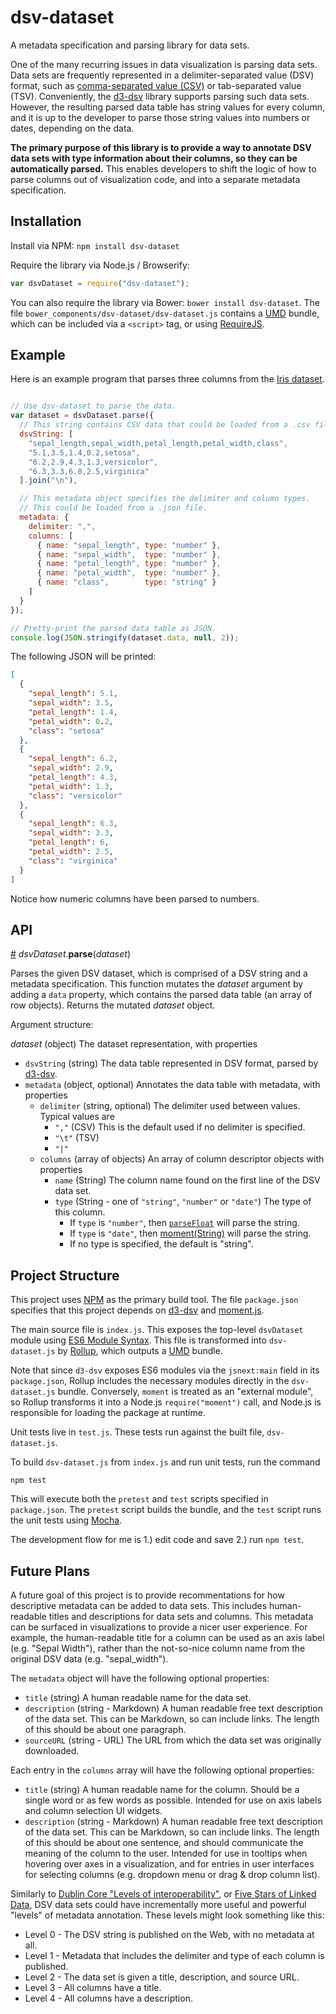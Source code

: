 # dsv-dataset
A metadata specification and parsing library for data sets.

One of the many recurring issues in data visualization is parsing data sets. Data sets are frequently represented in a delimiter-separated value (DSV) format, such as [comma-separated value (CSV)](https://en.wikipedia.org/wiki/Comma-separated_values) or tab-separated value (TSV). Conveniently, the [d3-dsv](https://github.com/d3/d3-dsv) library supports parsing such data sets. However, the resulting parsed data table has string values for every column, and it is up to the developer to parse those string values into numbers or dates, depending on the data.

**The primary purpose of this library is to provide a way to annotate DSV data sets with type information about their columns, so they can be automatically parsed.** This enables developers to shift the logic of how to parse columns out of visualization code, and into a separate metadata specification.

## Installation

Install via NPM: `npm install dsv-dataset`

Require the library via Node.js / Browserify:

```javascript
var dsvDataset = require("dsv-dataset");
```

You can also require the library via Bower: `bower install dsv-dataset`. The file `bower_components/dsv-dataset/dsv-dataset.js` contains a [UMD](https://github.com/umdjs/umd) bundle, which can be included via a `<script>` tag, or using [RequireJS](http://requirejs.org/).

## Example

Here is an example program that parses three columns from the [Iris dataset](https://archive.ics.uci.edu/ml/datasets/Iris).

```javascript

// Use dsv-dataset to parse the data.
var dataset = dsvDataset.parse({
  // This string contains CSV data that could be loaded from a .csv file.
  dsvString: [
    "sepal_length,sepal_width,petal_length,petal_width,class",
    "5.1,3.5,1.4,0.2,setosa",
    "6.2,2.9,4.3,1.3,versicolor",
    "6.3,3.3,6.0,2.5,virginica"
  ].join("\n"),

  // This metadata object specifies the delimiter and column types.
  // This could be loaded from a .json file.
  metadata: {
    delimiter: ",",
    columns: [
      { name: "sepal_length", type: "number" },
      { name: "sepal_width",  type: "number" },
      { name: "petal_length", type: "number" },
      { name: "petal_width",  type: "number" },
      { name: "class",        type: "string" }
    ]
  }
});

// Pretty-print the parsed data table as JSON.
console.log(JSON.stringify(dataset.data, null, 2));
```
The following JSON will be printed:
```json
[
  {
    "sepal_length": 5.1,
    "sepal_width": 3.5,
    "petal_length": 1.4,
    "petal_width": 0.2,
    "class": "setosa"
  },
  {
    "sepal_length": 6.2,
    "sepal_width": 2.9,
    "petal_length": 4.3,
    "petal_width": 1.3,
    "class": "versicolor"
  },
  {
    "sepal_length": 6.3,
    "sepal_width": 3.3,
    "petal_length": 6,
    "petal_width": 2.5,
    "class": "virginica"
  }
]
```
Notice how numeric columns have been parsed to numbers.

## API

<a name="parse" href="#parse">#</a> <i>dsvDataset</i>.<b>parse</b>(<i>dataset</i>)

Parses the given DSV dataset, which is comprised of a DSV string and a metadata specification. This function mutates the <i>dataset</i> argument by adding a `data` property, which contains the parsed data table (an array of row objects). Returns the mutated <i>dataset</i> object.

Argument structure:

<i>dataset</i> (object) The dataset representation, with properties

* `dsvString` (string) The data table represented in DSV format, parsed by [d3-dsv](https://github.com/d3/d3-dsv).
* `metadata` (object, optional) Annotates the data table with metadata, with properties
    * `delimiter` (string, optional) The delimiter used between values. Typical values are
        * `","` (CSV) This is the default used if no delimiter is specified.
        * `"\t"` (TSV)
        * `"|"`
    * `columns` (array of objects) An array of column descriptor objects with properties
        * `name` (String) The column name found on the first line of the DSV data set.
        * `type` (String - one of `"string"`, `"number"` or `"date"`) The type of this column.
            * If `type` is `"number"`, then [`parseFloat`](https://developer.mozilla.org/en-US/docs/Web/JavaScript/Reference/Global_Objects/parseFloat) will parse the string.
            * If `type` is `"date"`, then [moment(String)](http://momentjs.com/docs/#/parsing/string/) will parse the string.
            * If no type is specified, the default is "string".

## Project Structure

This project uses [NPM](https://www.npmjs.com/) as the primary build tool. The file `package.json` specifies that this project depends on [d3-dsv](https://github.com/d3/d3-dsv) and [moment.js](http://momentjs.com/).

The main source file is `index.js`. This exposes the top-level `dsvDataset` module using [ES6 Module Syntax](https://github.com/lukehoban/es6features#modules). This file is transformed into `dsv-dataset.js` by [Rollup](https://github.com/rollup/rollup), which outputs a [UMD](https://github.com/umdjs/umd) bundle.

Note that since `d3-dsv` exposes ES6 modules via the `jsnext:main` field in its `package.json`, Rollup includes the necessary modules directly in the `dsv-dataset.js` bundle. Conversely, `moment` is treated as an "external module", so Rollup transforms it into a Node.js `require("moment")` call, and Node.js is responsible for loading the package at runtime.

Unit tests live in `test.js`. These tests run against the built file, `dsv-dataset.js`.

To build `dsv-dataset.js` from `index.js` and run unit tests, run the command

```
npm test
```

This will execute both the `pretest` and `test` scripts specified in `package.json`. The `pretest` script builds the bundle, and the `test` script runs the unit tests using [Mocha](http://mochajs.org/).

The development flow for me is 1.) edit code and save 2.) run `npm test`.

## Future Plans


A future goal of this project is to provide recommentations for how descriptive metadata can be added to data sets. This includes human-readable titles and descriptions for data sets and columns. This metadata can be surfaced in visualizations to provide a nicer user experience. For example, the human-readable title for a column can be used as an axis label (e.g. "Sepal Width"), rather than the not-so-nice column name from the original DSV data (e.g. "sepal_width").

The `metadata` object will have the following optional properties:

 * `title` (string) A human readable name for the data set.
 * `description` (string - Markdown) A human readable free text description of the data set. This can be Markdown, so can include links. The length of this should be about one paragraph.
 * `sourceURL` (string - URL) The URL from which the data set was originally downloaded.

Each entry in the `columns` array will have the following optional properties:

 * `title` (string) A human readable name for the column. Should be a single word or as few words as possible. Intended for use on axis labels and column selection UI widgets.
 * `description` (string - Markdown) A human readable free text description of the data set. This can be Markdown, so can include links. The length of this should be about one sentence, and should communicate the meaning of the column to the user. Intended for use in tooltips when hovering over axes in a visualization, and for entries in user interfaces for selecting columns (e.g. dropdown menu or drag & drop column list).

Similarly to [Dublin Core "Levels of interoperability"](http://dublincore.org/metadata-basics/), or [Five Stars of Linked Data](http://www.w3.org/DesignIssues/LinkedData.html#fivestar), DSV data sets could have incrementally more useful and powerful "levels" of metadata annotation. These levels might look something like this:

 * Level 0 - The DSV string is published on the Web, with no metadata at all.
 * Level 1 - Metadata that includes the delimiter and type of each column is published.
 * Level 2 - The data set is given a title, description, and source URL.
 * Level 3 - All columns have a title.
 * Level 4 - All columns have a description.
